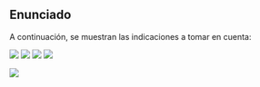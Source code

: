 <h2>Enunciado</h2>
  <p>A continuación, se muestran las indicaciones a tomar en cuenta:</p>
  <img src="![image](https://github.com/user-attachments/assets/2a97d07f-3aa1-4c12-9ad5-69edf30d1c1c)
" style="max-width: 100%; height: auto;">
 <img src=" ![image](https://github.com/user-attachments/assets/fcf3f0a5-9813-4bec-a70c-d71abfb5c367)
 " style="max-width: 100%; height: auto;">
 <img src=" ![image](https://github.com/user-attachments/assets/e9afe0f3-0a56-4b78-9bce-6b6cadf91b69)
 " style="max-width: 100%; height: auto;">

 <img src=" ![image](https://github.com/user-attachments/assets/e8f2700a-811c-4afa-8288-1fd10e4f5f18)" style="max-width: 100%; height: auto;">

  <img src=" ![image](https://github.com/user-attachments/assets/134401a8-a348-45e0-8519-79c82442a2db)
" style="max-width: 100%; height: auto;">

 
